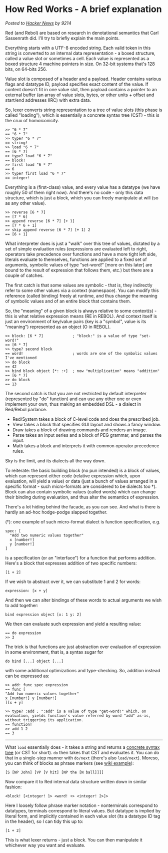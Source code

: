 # How Red Works - A brief explanation

_Posted to [Hacker News](https://news.ycombinator.com/item?id=18843544) by 9214_

Red (and Rebol) are based on research in denotational semantics that Carl Sassenrath did. I'll try to briefly explain the main points.

Everything starts with a UTF-8 encoded string. Each valid token in this string is converted to an internal data representation - a boxed structure, called a value slot or sometimes a cell. Each value is represented as a boxed structure 4 machine pointers in size. On 32-bit systems that's 128 bits, on 64-bits 256.

Value slot is composed of a header and a payload. Header contains various flags and datatype ID, payload specifies exact content of the value. If content doesn't fit in one value slot, then payload contains a pointer to an external buffer (an array of value slots, bytes, or other units + offset and start/end addresses IIRC) with extra data.

So, lexer converts string representation to a tree of value slots (this phase is called "loading"), which is essentially a concrete syntax tree (CST) - this is the crux of homoiconicity.

```red
>> "6 * 7"
== "6 * 7"
>> type? "6 * 7"
== string!
>> load "6 * 7"
== [6 * 7]
>> type? load "6 * 7"
== block!
>> first load "6 * 7"
== 6
>> type? first load "6 * 7"
== integer!
```



Everything is a (first-class) value, and every value has a datatype (we have roughly 50 of them right now). And there's no code - only this data structure, which is just a block, which you can freely manipulate at will (so as any other value).

```red
>> reverse [6 * 7]
== [7 * 6]
>> append reverse [6 * 7] [+ 1]
== [7 * 6 + 1]
>> skip append reverse [6 * 7] [+ 1] 2
== [6 + 1]
```

What interpreter does is just a "walk" over this tree of values, dictated by a set of simple evaluation rules (expressions are evaluated left to right, operators take precedence over functions and have a more tight left side, literals evaluate to themselves, functions are applied to a fixed set of arguments, symbolic values of type "set-word!" [more on this later] are bound to the result of expression that follows them, etc.) but there are a couple of catches.

The first catch is that some values are symbolic - that is, they indirectly refer to some other values via a context (namespace). You can modify this reference (called binding) freely at runtime, and thus change the meaning of symbolic values and of an entire block that contains them.

So, the "meaning" of a given block is always relative to some context(s) - this is what relative expression means (RE in REBOL). And context itself is just an environment of key/value pairs (key is a "symbol", value is its "meaning") represented as an object (O in REBOL).

```red
>> block: [6 * 7]             ; "block:" is a value of type "set-word!"
== [6 * 7]
>> type? second block
== word!                      ; words are one of the symbolic values I've mentioned
>> do block
== 42
>> bind block object [*: :+]  ; now "multiplication" means "addition"
== [6 * 7]
>> do block
== 13
```

The second catch is that you are not restricted by default interpreter (represented by "do" function) and can use any other one or even implement your own, thus making an embedded DSL - a dialect in Red/Rebol parlance.

* Red/System takes a block of C-level code and does the prescribed job.
* View takes a block that specifies GUI layout and shows a fancy window.
* Draw takes a block of drawing commands and renders an image.
* Parse takes an input series and a block of PEG grammar, and parses the input.
* Math takes a block and interprets it with common operator precedence rules.

Sky is the limit, and its dialects all the way down.

To reiterate: the basic building block (no pun intended) is a block of values, which can represent either code (relative expression which, upon evaluation, will yield a value) or data (just a bunch of values arranged in a specific format - such micro-formats are considered to be dialects too †). Block can also contain symbolic values (called words) which can change their binding during evaluation, and thus alter the semantics of expression.

There's a lot hiding behind the facade, as you can see. And what is there is hardly an ad-hoc hodge-podge slapped together.

(†): one example of such micro-format dialect is function specification, e.g.

```red
spec: [
  "Add two numeric values together"
  x [number!]
  y [number!]
]
```

is a specification (or an "interface") for a function that performs addition. Here's a block that expresses addition of two specific numbers:

`[1 + 2]`

If we wish to abstract over it, we can substitute 1 and 2 for words:

`expression: [x + y]`

And then we can alter bindings of these words to actual arguments we wish to add together:

`bind expression object [x: 1 y: 2]`

We then can evaluate such expression and yield a resulting value:

```red
== do expression
>> 3
```

The trick is that functions are just abstraction over evaluation of expression in some environment, that is, a syntax sugar for

`do bind [...] object [...]`

with some additional optimizations and type-checking. So, addition instead can be expressed as:

```red
>> add: func spec expression
== func [
"Add two numeric values together" 
x [number!] y [number!]
][x + y]

>> type? :add ; ":add" is a value of type "get-word!" which, on evaluation, yields function's value referred by word "add" as-is, without triggering its application.
== function!
>> add 1 2
== 3
```

---

What `load` essentially does - it takes a string and returns a [concrete syntax tree](https://en.wikipedia.org/wiki/Parse_tree) (or CST for short). `do` then takes that CST and evaluates it. You can do that in a single-step manner with `do/next` (there's also `load/next`). Moreso, you can think of blocks as phrase markers (see [wiki example](https://en.wikipedia.org/wiki/Parse_tree)):
```
[S [NP John] [VP [V hit] [NP the [N ball]]]]
```

Now compare it to Red internal data structure written down in similar fashion:
```
<block! [<integer! 1> <word! +> <integer! 2>]>
```

Here I loosely follow phrase marker notation - nonterminals correspond to datatypes, terminals correspond to literal values. But datatype is implied by literal form, and implicitly contained in each value slot (its a datatype ID tag in the header), so I can tidy this up to:
```red
[1 + 2]
```

This is what lexer returns - just a block. You can then manipulate it whichever way you want and evaluate.
